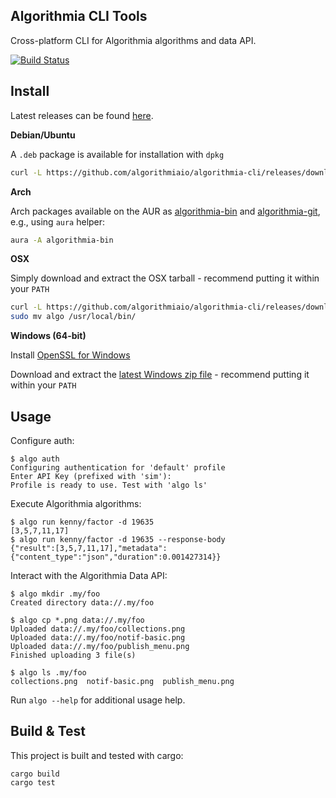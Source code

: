 Algorithmia CLI Tools
---------------------

Cross-platform CLI for Algorithmia algorithms and data API.

[![Build Status](https://travis-ci.org/algorithmiaio/algorithmia-cli.svg)](https://travis-ci.org/algorithmiaio/algorithmia-cli)


## Install

Latest releases can be found [here](https://github.com/algorithmiaio/algorithmia-cli/releases/latest).

**Debian/Ubuntu**

A `.deb` package is available for installation with `dpkg`

```bash
curl -L https://github.com/algorithmiaio/algorithmia-cli/releases/download/v1.0.0-beta.2/algorithmia_1.0.0-beta.2_amd64.deb | sudo dpkg -i
```

**Arch**

Arch packages available on the AUR as [algorithmia-bin](https://aur4.archlinux.org/packages/algorithmia-bin/) and [algorithmia-git](https://aur4.archlinux.org/packages/algorithmia-git/), e.g., using `aura` helper:

```bash
aura -A algorithmia-bin
```

**OSX**

Simply download and extract the OSX tarball - recommend putting it within your `PATH`

```bash
curl -L https://github.com/algorithmiaio/algorithmia-cli/releases/download/v1.0.0-beta.2/algorithmia_osx.tar.gz | tar -xz
sudo mv algo /usr/local/bin/
```

**Windows (64-bit)**

Install [OpenSSL for Windows](https://slproweb.com/products/Win32OpenSSL.html)

Download and extract the [latest Windows zip file](https://github.com/algorithmiaio/algorithmia-cli/releases/download/v1.0.0-beta.2/algorithmia_win64.zip) - recommend putting it within your `PATH`


## Usage

Configure auth:

    $ algo auth
    Configuring authentication for 'default' profile
    Enter API Key (prefixed with 'sim'):
    Profile is ready to use. Test with 'algo ls'

Execute Algorithmia algorithms:

    $ algo run kenny/factor -d 19635
    [3,5,7,11,17]
    $ algo run kenny/factor -d 19635 --response-body
    {"result":[3,5,7,11,17],"metadata":{"content_type":"json","duration":0.001427314}}

Interact with the Algorithmia Data API:

    $ algo mkdir .my/foo
    Created directory data://.my/foo

    $ algo cp *.png data://.my/foo
    Uploaded data://.my/foo/collections.png
    Uploaded data://.my/foo/notif-basic.png
    Uploaded data://.my/foo/publish_menu.png
    Finished uploading 3 file(s)

    $ algo ls .my/foo
    collections.png  notif-basic.png  publish_menu.png

Run `algo --help` for additional usage help.

## Build & Test

This project is built and tested with cargo:

    cargo build
    cargo test
